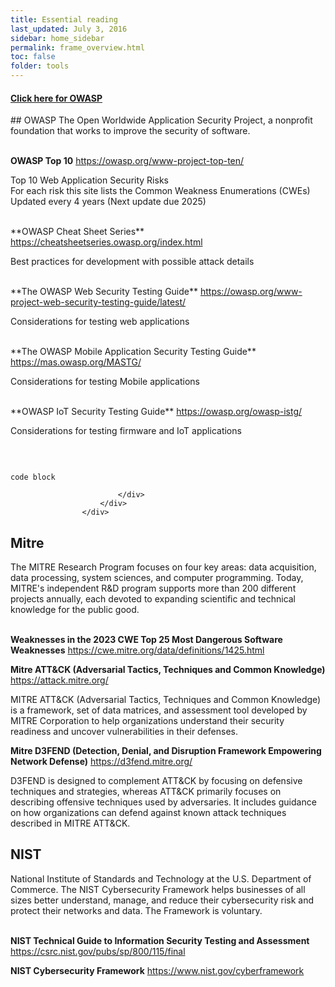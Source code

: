 ```yaml
---
title: Essential reading
last_updated: July 3, 2016
sidebar: home_sidebar
permalink: frame_overview.html
toc: false
folder: tools
---
```



<div class="panel-group" id="accordion">
                    <div class="panel panel-default">
                        <div class="panel-heading">
                            <h4 class="panel-title">
                                <a class="noCrossRef accordion-toggle" data-toggle="collapse" data-parent="#accordion" href="#collapseOne">Click here for OWASP</a>
                            </h4>
                        </div>
                        <div id="collapseOne" class="panel-collapse collapse noCrossRef">
                            <div class="panel-body">
## OWASP
The Open Worldwide Application Security Project, a nonprofit foundation that works to improve the security of software.
<br/><br/>

**OWASP Top 10**  <a href="https://owasp.org/www-project-top-ten/">https://owasp.org/www-project-top-ten/</a>
<p>Top 10 Web Application Security Risks
<br/>For each risk this site lists the Common Weakness Enumerations (CWEs)
<br/>Updated every 4 years (Next update due 2025)</p>
<br/>
**OWASP Cheat Sheet Series**  <a href="https://cheatsheetseries.owasp.org/index.html">https://cheatsheetseries.owasp.org/index.html</a>
<p>Best practices for development with possible attack details</p>
<br/>
**The OWASP Web Security Testing Guide**  <a href="https://owasp.org/www-project-web-security-testing-guide/latest/">https://owasp.org/www-project-web-security-testing-guide/latest/</a>
<p>Considerations for testing web applications</p>
<br/>
**The OWASP Mobile Application Security Testing Guide**  <a href="https://mas.owasp.org/MASTG/">https://mas.owasp.org/MASTG/</a>

<p>Considerations for testing Mobile applications</p>
<br/>
**OWASP IoT Security Testing Guide**  <a href="https://owasp.org/owasp-istg/">https://owasp.org/owasp-istg/</a>
<p>Considerations for testing firmware and IoT applications</p>
<br/>


<div class="language-html highlighter-rouge"><div class="highlight"><pre class="highlight"><code>
code block
</code></pre></div></div>


                            </div>
                        </div>
                    </div>
</div>
<!-- /.panel-group -->


## Mitre
The MITRE Research Program focuses on four key areas: data acquisition, data processing, system sciences, and computer programming. Today, MITRE's independent R&D program supports more than 200 different projects annually, each devoted to expanding scientific and technical knowledge for the public good.
<br/><br/>


**Weaknesses in the 2023 CWE Top 25 Most Dangerous Software Weaknesses**  <a href="https://cwe.mitre.org/data/definitions/1425.html">https://cwe.mitre.org/data/definitions/1425.html</a>



**Mitre ATT&CK (Adversarial Tactics, Techniques and Common Knowledge)**  <a href="https://attack.mitre.org/">https://attack.mitre.org/</a>
<p>MITRE ATT&CK (Adversarial Tactics, Techniques and Common Knowledge) is a framework, set of data matrices, and assessment tool developed by MITRE Corporation to help organizations understand their security readiness and uncover vulnerabilities in their defenses.</p>


**Mitre D3FEND (Detection, Denial, and Disruption Framework Empowering Network Defense)**  <a href="https://d3fend.mitre.org/">https://d3fend.mitre.org/</a>

D3FEND is designed to complement ATT&CK by focusing on defensive techniques and strategies, whereas ATT&CK primarily focuses on describing offensive techniques used by adversaries. It includes guidance on how organizations can defend against known attack techniques described in MITRE ATT&CK.


## NIST

National Institute of Standards and Technology at the U.S. Department of Commerce. The NIST Cybersecurity Framework helps businesses of all sizes better understand, manage, and reduce their cybersecurity risk and protect their networks and data. The Framework is voluntary.
<br/><br/>

**NIST Technical Guide to Information Security Testing and Assessment** <a href="https://csrc.nist.gov/pubs/sp/800/115/final">https://csrc.nist.gov/pubs/sp/800/115/final</a>


**NIST Cybersecurity Framework**  <a href="https://www.nist.gov/cyberframework">https://www.nist.gov/cyberframework</a>




